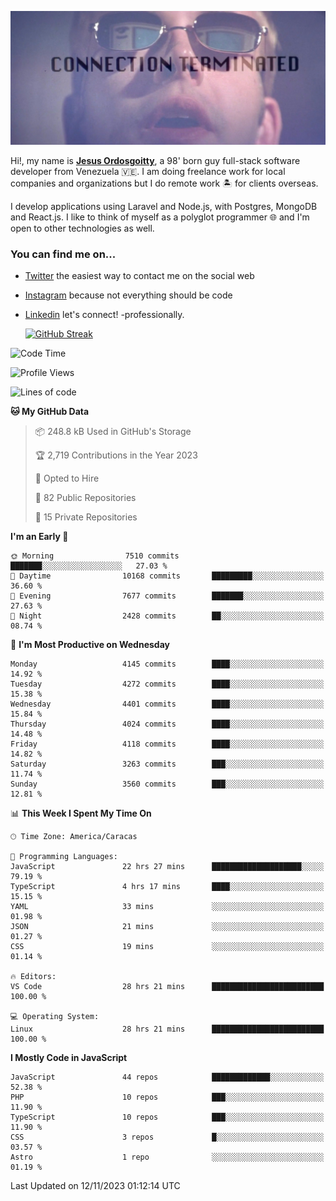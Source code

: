 ![hackers movie reference](./disconnected.jpg)

Hi!, my name is [**Jesus Ordosgoitty**](https://jodaz.dev), a 98' born guy full-stack software developer from Venezuela 🇻🇪. I am doing freelance work for local companies and organizations but I do remote work 🏝️ for clients overseas. 

I develop applications using Laravel and Node.js, with Postgres, MongoDB and React.js. I like to think of myself as a polyglot programmer 🌐 and I'm open to other technologies as well.

### You can find me on...

- [Twitter](https://twitter.com/jodaz_) the easiest way to contact me on the social web
- [Instagram](https://instagram.com/jodaz_) because not everything should be code
- [Linkedin](https://linkedin.com/in/jodaz) let's connect! -professionally.


    [![GitHub Streak](https://streak-stats.demolab.com?user=jodaz&theme=tokyonight)](https://git.io/streak-stats)

<!--START_SECTION:waka-->
![Code Time](http://img.shields.io/badge/Code%20Time-4%2C355%20hrs%2041%20mins-blue)

![Profile Views](http://img.shields.io/badge/Profile%20Views-0-blue)

![Lines of code](https://img.shields.io/badge/From%20Hello%20World%20I%27ve%20Written-89.4%20million%20lines%20of%20code-blue)

**🐱 My GitHub Data** 

> 📦 248.8 kB Used in GitHub's Storage 
 > 
> 🏆 2,719 Contributions in the Year 2023
 > 
> 💼 Opted to Hire
 > 
> 📜 82 Public Repositories 
 > 
> 🔑 15 Private Repositories 
 > 
**I'm an Early 🐤** 

```text
🌞 Morning                7510 commits        ███████░░░░░░░░░░░░░░░░░░   27.03 % 
🌆 Daytime                10168 commits       █████████░░░░░░░░░░░░░░░░   36.60 % 
🌃 Evening                7677 commits        ███████░░░░░░░░░░░░░░░░░░   27.63 % 
🌙 Night                  2428 commits        ██░░░░░░░░░░░░░░░░░░░░░░░   08.74 % 
```
📅 **I'm Most Productive on Wednesday** 

```text
Monday                   4145 commits        ████░░░░░░░░░░░░░░░░░░░░░   14.92 % 
Tuesday                  4272 commits        ████░░░░░░░░░░░░░░░░░░░░░   15.38 % 
Wednesday                4401 commits        ████░░░░░░░░░░░░░░░░░░░░░   15.84 % 
Thursday                 4024 commits        ████░░░░░░░░░░░░░░░░░░░░░   14.48 % 
Friday                   4118 commits        ████░░░░░░░░░░░░░░░░░░░░░   14.82 % 
Saturday                 3263 commits        ███░░░░░░░░░░░░░░░░░░░░░░   11.74 % 
Sunday                   3560 commits        ███░░░░░░░░░░░░░░░░░░░░░░   12.81 % 
```


📊 **This Week I Spent My Time On** 

```text
🕑︎ Time Zone: America/Caracas

💬 Programming Languages: 
JavaScript               22 hrs 27 mins      ████████████████████░░░░░   79.19 % 
TypeScript               4 hrs 17 mins       ████░░░░░░░░░░░░░░░░░░░░░   15.15 % 
YAML                     33 mins             ░░░░░░░░░░░░░░░░░░░░░░░░░   01.98 % 
JSON                     21 mins             ░░░░░░░░░░░░░░░░░░░░░░░░░   01.27 % 
CSS                      19 mins             ░░░░░░░░░░░░░░░░░░░░░░░░░   01.14 % 

🔥 Editors: 
VS Code                  28 hrs 21 mins      █████████████████████████   100.00 % 

💻 Operating System: 
Linux                    28 hrs 21 mins      █████████████████████████   100.00 % 
```

**I Mostly Code in JavaScript** 

```text
JavaScript               44 repos            █████████████░░░░░░░░░░░░   52.38 % 
PHP                      10 repos            ███░░░░░░░░░░░░░░░░░░░░░░   11.90 % 
TypeScript               10 repos            ███░░░░░░░░░░░░░░░░░░░░░░   11.90 % 
CSS                      3 repos             █░░░░░░░░░░░░░░░░░░░░░░░░   03.57 % 
Astro                    1 repo              ░░░░░░░░░░░░░░░░░░░░░░░░░   01.19 % 
```




 Last Updated on 12/11/2023 01:12:14 UTC
<!--END_SECTION:waka-->
